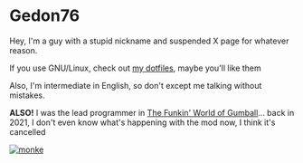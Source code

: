 # Gedon76

Hey, I'm a guy with a stupid nickname and suspended X page for whatever reason.

If you use GNU/Linux, check out [my dotfiles](https://github.com/gedon76/dotfiles/), maybe you'll like them

Also, I'm intermediate in English, so don't except me talking without mistakes.

<b>ALSO!</b> I was the lead programmer in [The Funkin' World of Gumball](https://gamebanana.com/mods/340874)... back in 2021, I don't even know what's happening with the mod now, I think it's cancelled

[![monke](https://media1.tenor.com/m/Z0eXbTktkLUAAAAd/jiminamovc.gif)](https://www.youtube.com/watch?v=GlOQnsVOa2o)
